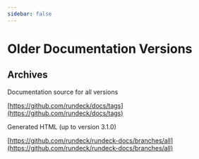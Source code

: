 ```yaml
---
sidebar: false
---
```


# Older Documentation Versions

<DocVersions/>

## Archives

Documentation source for all versions

[https://github.com/rundeck/docs/tags](https://github.com/rundeck/docs/tags)

Generated HTML (up to version 3.1.0)

[https://github.com/rundeck/rundeck-docs/branches/all](https://github.com/rundeck/rundeck-docs/branches/all)
